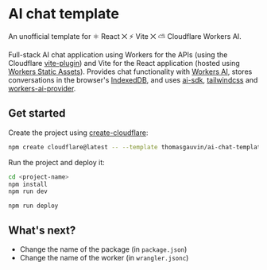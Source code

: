 # AI chat template

An unofficial template for ⚛️ React ⨉ ⚡️ Vite ⨉ ⛅️ Cloudflare Workers AI.

Full-stack AI chat application using Workers for the APIs (using the Cloudflare [vite-plugin](https://www.npmjs.com/package/@cloudflare/vite-plugin)) and Vite for the React application (hosted using [Workers Static Assets](https://developers.cloudflare.com/workers/static-assets/)). Provides chat functionality with [Workers AI](https://developers.cloudflare.com/workers-ai/), stores conversations in the browser's [IndexedDB](https://developer.mozilla.org/en-US/docs/Web/API/IndexedDB_API), and uses [ai-sdk](https://sdk.vercel.ai/docs/introduction), [tailwindcss](https://tailwindcss.com/) and [workers-ai-provider](https://github.com/cloudflare/workers-ai-provider).

## Get started

Create the project using [create-cloudflare](https://www.npmjs.com/package/create-cloudflare):

```sh
npm create cloudflare@latest -- --template thomasgauvin/ai-chat-template
```

Run the project and deploy it:

```sh
cd <project-name>
npm install
npm run dev
```

```
npm run deploy
```

## What's next?

- Change the name of the package (in `package.json`)
- Change the name of the worker (in `wrangler.jsonc`)

